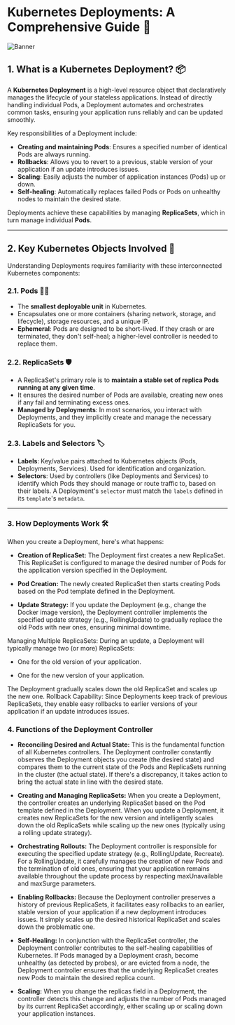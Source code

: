 # Kubernetes Deployments: A Comprehensive Guide 🚀


<img src="https://github.com/bhuvan-raj/Kubernetes-Openshift-Zero-to-Hero/blob/main/Deployment/assets/deploy.png" alt="Banner" />


## 1\. What is a Kubernetes Deployment? 📦

A **Kubernetes Deployment** is a high-level resource object that declaratively manages the lifecycle of your stateless applications. Instead of directly handling individual Pods, a Deployment automates and orchestrates common tasks, ensuring your application runs reliably and can be updated smoothly.

Key responsibilities of a Deployment include:

  * **Creating and maintaining Pods**: Ensures a specified number of identical Pods are always running.
  * **Rollbacks**: Allows you to revert to a previous, stable version of your application if an update introduces issues.
  * **Scaling**: Easily adjusts the number of application instances (Pods) up or down.
  * **Self-healing**: Automatically replaces failed Pods or Pods on unhealthy nodes to maintain the desired state.

Deployments achieve these capabilities by managing **ReplicaSets**, which in turn manage individual **Pods**.

-----

## 2\. Key Kubernetes Objects Involved 🧩

Understanding Deployments requires familiarity with these interconnected Kubernetes components:

### 2.1. Pods 🏃‍♂️

  * The **smallest deployable unit** in Kubernetes.
  * Encapsulates one or more containers (sharing network, storage, and lifecycle), storage resources, and a unique IP.
  * **Ephemeral**: Pods are designed to be short-lived. If they crash or are terminated, they don't self-heal; a higher-level controller is needed to replace them.

### 2.2. ReplicaSets 🛡️

  * A ReplicaSet's primary role is to **maintain a stable set of replica Pods running at any given time**.
  * It ensures the desired number of Pods are available, creating new ones if any fail and terminating excess ones.
  * **Managed by Deployments**: In most scenarios, you interact with Deployments, and they implicitly create and manage the necessary ReplicaSets for you.

### 2.3. Labels and Selectors 🏷️

  * **Labels**: Key/value pairs attached to Kubernetes objects (Pods, Deployments, Services). Used for identification and organization.
  * **Selectors**: Used by controllers (like Deployments and Services) to identify which Pods they should manage or route traffic to, based on their labels. A Deployment's `selector` must match the `labels` defined in its `template`'s `metadata`.

-----
### 3. How Deployments Work 🛠️

When you create a Deployment, here's what happens:

- **Creation of ReplicaSet:** The Deployment first creates a new ReplicaSet. This ReplicaSet is configured to manage the desired number of Pods for the application version specified in the Deployment.

- **Pod Creation:** The newly created ReplicaSet then starts creating Pods based on the Pod template defined in the Deployment.

- **Update Strategy:** If you update the Deployment (e.g., change the Docker image version), the Deployment controller implements the specified update strategy (e.g., RollingUpdate) to gradually replace the old Pods with new ones, ensuring minimal downtime.

Managing Multiple ReplicaSets: During an update, a Deployment will typically manage two (or more) ReplicaSets:

- One for the old version of your application.

- One for the new version of your application.

The Deployment gradually scales down the old ReplicaSet and scales up the new one.
Rollback Capability: Since Deployments keep track of previous ReplicaSets, they enable easy rollbacks to earlier versions of your application if an update introduces issues.

### 4. Functions of the Deployment Controller

- **Reconciling Desired and Actual State:** This is the fundamental function of all Kubernetes controllers. The Deployment controller constantly observes the Deployment objects you create (the desired state) and compares them to the current state of the Pods and ReplicaSets running in the cluster (the actual state). If there's a discrepancy, it takes action to bring the actual state in line with the desired state.

- **Creating and Managing ReplicaSets:** When you create a Deployment, the controller creates an underlying ReplicaSet based on the Pod template defined in the Deployment. When you update a Deployment, it creates new ReplicaSets for the new version and intelligently scales down the old ReplicaSets while scaling up the new ones (typically using a rolling update strategy).

- **Orchestrating Rollouts:** The Deployment controller is responsible for executing the specified update strategy (e.g., RollingUpdate, Recreate). For a RollingUpdate, it carefully manages the creation of new Pods and the termination of old ones, ensuring that your application remains available throughout the update process by respecting maxUnavailable and maxSurge parameters.

- **Enabling Rollbacks:** Because the Deployment controller preserves a history of previous ReplicaSets, it facilitates easy rollbacks to an earlier, stable version of your application if a new deployment introduces issues. It simply scales up the desired historical ReplicaSet and scales down the problematic one.

- **Self-Healing:** In conjunction with the ReplicaSet controller, the Deployment controller contributes to the self-healing capabilities of Kubernetes. If Pods managed by a Deployment crash, become unhealthy (as detected by probes), or are evicted from a node, the Deployment controller ensures that the underlying ReplicaSet creates new Pods to maintain the desired replica count.

- **Scaling:** When you change the replicas field in a Deployment, the controller detects this change and adjusts the number of Pods managed by its current ReplicaSet accordingly, either scaling up or scaling down your application instances.


